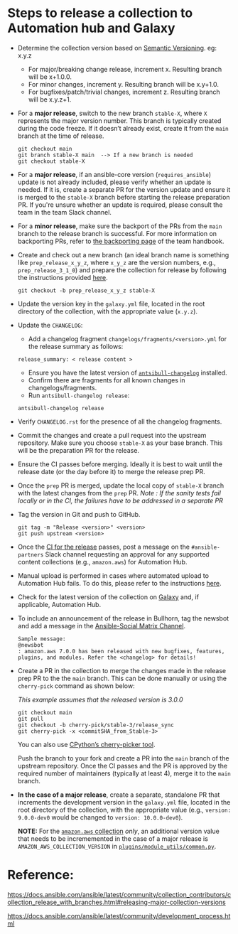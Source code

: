 # Steps to release a collection to Automation hub and Galaxy

* Determine the collection version based on [Semantic Versioning](https://semver.org/). eg: x.y.z
   * For major/breaking change release, increment x. Resulting branch will be x+1.0.0.
   * For minor changes, increment y. Resulting branch will be x.y+1.0.
   * For bugfixes/patch/trivial changes, increment z. Resulting branch will be x.y.z+1.

* For a **major release**, switch to the new branch `stable-X`, where `X` represents the major version number. This branch is typically created during the code freeze. If it doesn’t already exist, create it from the `main` branch at the time of release.

   ```
   git checkout main
   git branch stable-X main  --> If a new branch is needed
   git checkout stable-X
   ```

* For a **major release**, if an ansible-core version (`requires_ansible`) update is not already included, please verify whether an update is needed. If it is, create a separate PR for the version update and ensure it is merged to the `stable-X` branch before starting the release preparation PR. If you're unsure whether an update is required, please consult the team in the team Slack channel.

* For a **minor release**, make sure the backport of the PRs from the `main` branch to the release branch is successful. For more information on backporting PRs, refer to [the backporting page](https://github.com/ansible-collections/cloud-content-handbook/blob/main/backport_changes.md) of the team handbook.

* Create and check out a new branch (an ideal branch name is something like `prep_release_x_y_z`, where `x_y_z` are the version numbers, e.g., `prep_release_3_1_0`) and prepare the collection for release by following the instructions provided [here](https://docs.ansible.com/ansible/latest/community/collection_contributors/collection_releasing.html#preparing-to-release-a-collection).

   ```
   git checkout -b prep_release_x_y_z stable-X
   ```

* Update the version key in the `galaxy.yml` file, located in the root directory of the collection, with the appropriate value (`x.y.z`).

* Update the `CHANGELOG`:
   * Add a changelog fragment `changelogs/fragments/<version>.yml` for the release summary as follows:
   ```
   release_summary: < release content >
   ```
   * Ensure you have the latest version of [`antsibull-changelog`](https://ansible.readthedocs.io/projects/antsibull-changelog/) installed.
   * Confirm there are fragments for all known changes in changelogs/fragments.
   * Run `antsibull-changelog release`:
   ```
   antsibull-changelog release
   ```

* Verify `CHANGELOG.rst` for the presence of all the changelog fragments.

* Commit the changes and create a pull request into the upstream repository. Make sure you choose `stable-X` as your base branch. This will be the preparation PR for the release.

* Ensure the CI passes before merging. Ideally it is best to wait until the release date (or the day before it) to merge the release prep PR.

* Once the `prep` PR is merged, update the local copy of `stable-X` branch with the latest changes from the `prep` PR.
_Note : If the sanity tests fail locally or in the CI, the failures have to be addressed in a separate PR_

* Tag the version in Git and push to GitHub.

   ```
   git tag -m "Release <version>" <version>
   git push upstream <version>
   ```

* Once the [CI for the release](https://ansible.softwarefactory-project.io/zuul/status) passes, post a message on the `#ansible-partners` Slack channel requesting an approval for any supported content collections (e.g., `amazon.aws`) for Automation Hub.

* Manual upload is performed in cases where automated upload to Automation Hub fails. To do this, please refer to the instructions [here](https://github.com/ansible-collections/cloud-content-handbook/blob/main/Releases/release_automation_hub.md).

* Check for the latest version of the collection on [Galaxy](https://galaxy.ansible.com) and, if applicable, Automation Hub.

* To include an announcement of the release in Bullhorn, tag the newsbot and add a message in the [Ansible-Social Matrix Channel]( https://chat.ansible.im/#/room/#social:ansible.com).

   ```
   Sample message:
   @newsbot
   : amazon.aws 7.0.0 has been released with new bugfixes, features, plugins, and modules. Refer the <changelog> for details!
   ```

* Create a PR in the collection to merge the changes made in the release prep PR to the the `main` branch. This can be done manually or using the `cherry-pick` command as shown below:

   _This example assumes that the released version is 3.0.0_
   ```
   git checkout main
   git pull
   git checkout -b cherry-pick/stable-3/release_sync
   git cherry-pick -x <commitSHA_from_Stable-3>
   ```

   You can also use [CPython’s cherry-picker tool](https://pypi.org/project/cherry_picker/#cherry-picking).

   Push the branch to your fork and create a PR into the `main` branch of the upstream repository. Once the CI passes and the PR is approved by the required number of maintainers (typically at least 4), merge it to the `main` branch.

* **In the case of a major release**, create a separate, standalone PR that increments the development version in the `galaxy.yml` file, located in the root directory of the collection, with the appropriate value (e.g., `version: 9.0.0-dev0` would be changed to `version: 10.0.0-dev0`).

   **NOTE:** For the [`amazon.aws` collection](https://github.com/ansible-collections/amazon.aws) _only_, an additional version value that needs to be incrememented in the case of a major release is `AMAZON_AWS_COLLECTION_VERSION` in [`plugins/module_utils/common.py`](https://github.com/ansible-collections/amazon.aws/blob/5100ca0d861fec6a9ef88d55c98c656fe345c149/plugins/module_utils/common.py#L7).


# Reference:
https://docs.ansible.com/ansible/latest/community/collection_contributors/collection_release_with_branches.html#releasing-major-collection-versions

https://docs.ansible.com/ansible/latest/community/development_process.html
